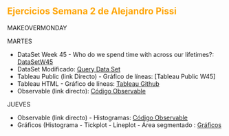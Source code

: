 <h2 style="color:#FFA500"> Ejercicios Semana 2 de Alejandro Pissi </h2>

MAKEOVERMONDAY

MARTES

* DataSet Week 45 - Who do we spend time with across our lifetimes?: [DataSetW45](https://download.data.world/s/d3s64gqkc3wljvlhb3r6anifsdecco)
* DataSet Modificado: [Query Data Set](https://download.data.world/s/qqpxokmuokhecw2a64aik4q5jpdeov)
* Tableau Public (link Directo) - Gráfico de líneas: [Tableau Public W45]<!--(https://public.tableau.com/app/profile/laura1716/viz/Semana2_16680960800440/LineChart?publish=yes)--> 
* Tableau HTML - Gráfico de líneas: [Tableau Github](https://apissi.github.io/infovis/s2/tableau.html) 
* Observable (link directo): [Código Observable](https://observablehq.com/d/f5cb746c19471f80)

JUEVES

* Observable (link directo) - Histogramas: [Código Observable](https://observablehq.com/d/c33a108231696a9e) 
* Gráficos (Histograma - Tickplot - Lineplot - Área segmentado : [Gráficos](https://apissi.github.io/infovis/s2/histograma.html) 


